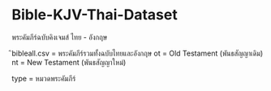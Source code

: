 # Bible-KJV-Thai-Dataset
พระคัมภีร์ฉบับคิงเจมส์ ไทย - อังกฤษ

ิbibleall.csv = พระคัมภีร์รวมทั้งฉบับไทยและอังกฤษ
ot =  Old Testament (พันธสัญญาเดิม)
nt =  New Testament (พันธสัญญาใหม่)

type = หมวดพระคัมภีร์
